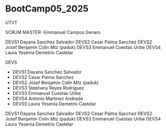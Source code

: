 # BootCamp05_2025
UTVT

SCRUM MASTER -Emmanuel Campos Genaro 


DEVS1 Dayana Sanchez Salvador 
DEVS2 Cesar Palma Sanchez
DEVS2 Josef Benjamin Colin Mtz (paduk)
DEVS3 Emmanuel Cuestas Uribe 
DEVS4 Laura Yesenia Demetrio Castelar


DEVS  
- DEVS1 Dayana Sanchez Salvador  
- DEVS2 Cesar Palma Sanchez  
- DEVS2 Josef Benjamin Colin Mtz (paduk)  
- DEVS3 Stephany Reyes Rodriguez  
- DEVS3 Emmanuel Cuestas Uribe
- DEVS4 Antonio Martinez Andrade 
- DEVS5 Laura Yesenia Demetrio Castelar


DEVS1 Dayana Sanchez Salvador 
DEVS2 Cesar Palma Sanchez
DEVS2 Josef Benjamin Colin Mtz (paduk)
DEVS3 Emmanuel Cuestas Uribe 
DEVS4 Laura Yesenia Demetrio Castelar


